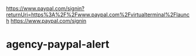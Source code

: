 https://www.paypal.com/signin?returnUri=https%3A%2F%2Fwww.paypal.com%2Fvirtualterminal%2Flaunch
https://www.paypal.com/signin
# agency-paypal-alert
